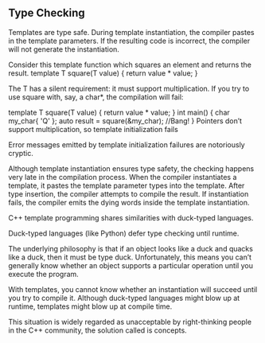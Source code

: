 ## Type Checking
Templates are type safe. During template instantiation, the compiler pastes
in the template parameters. If the resulting code is incorrect, the compiler
will not generate the instantiation.

Consider this template function which squares an element and returns the result.
template<typename T>
T square(T value)
{
  return value * value;
}

The T has a silent requirement: it must support multiplication.
If you try to use square with, say, a char*, the compilation will fail:

template<typename T>
T square(T value)
{
  return value * value;
}
int main()
{
  char my_char{ 'Q' };
  auto result = square(&my_char); //Bang!
}
Pointers don’t support multiplication, so template initialization fails

Error messages emitted by template initialization failures are notoriously cryptic.

Although template instantiation ensures type safety, the checking happens very late in the compilation process. When the compiler instantiates a template, it pastes the template parameter types into the template. After type insertion, the compiler attempts to compile the result. If instantiation fails, the compiler emits the dying words inside the template instantiation.

C++ template programming shares similarities with duck-typed languages.

Duck-typed languages (like Python) defer type checking until runtime.

The underlying philosophy is that if an object looks like a duck and quacks like a duck, then it must be type duck. Unfortunately, this means you can’t generally know whether an object supports a particular operation until you execute the program.

With templates, you cannot know whether an instantiation will succeed until you try to compile it. Although duck-typed languages might blow up at runtime, templates might blow up at compile time.

This situation is widely regarded as unacceptable by right-thinking people
in the C++ community, the solution called is concepts.
